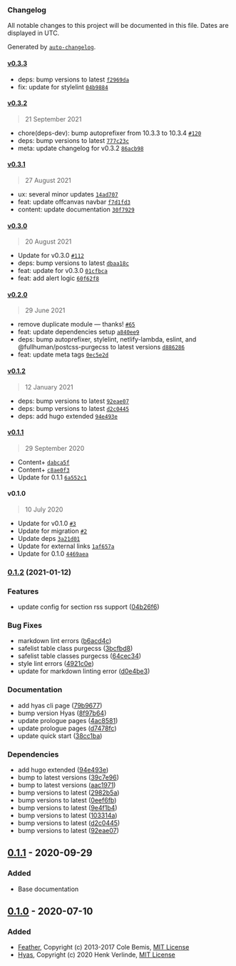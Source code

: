 ### Changelog

All notable changes to this project will be documented in this file. Dates are displayed in UTC.

Generated by [`auto-changelog`](https://github.com/CookPete/auto-changelog).

#### [v0.3.3](https://github.com/h-enk/gethyas.com/compare/v0.3.2...v0.3.3)

- deps: bump versions to latest [`f2969da`](https://github.com/h-enk/gethyas.com/commit/f2969da9c89f6c181837a3d7a3b69341287a006e)
- fix: update for stylelint [`04b9884`](https://github.com/h-enk/gethyas.com/commit/04b9884f3ed6feca6e7aac29c08986ece54ed334)

#### [v0.3.2](https://github.com/h-enk/gethyas.com/compare/v0.3.1...v0.3.2)

> 21 September 2021

- chore(deps-dev): bump autoprefixer from 10.3.3 to 10.3.4 [`#120`](https://github.com/h-enk/gethyas.com/pull/120)
- deps: bump versions to latest [`777c23c`](https://github.com/h-enk/gethyas.com/commit/777c23c7e6b2a701b1314dc57abc3d26c8aa03b7)
- meta: update changelog for v0.3.2 [`86acb98`](https://github.com/h-enk/gethyas.com/commit/86acb98e67ad2b205f4df316319d4ce3b7dab571)

#### [v0.3.1](https://github.com/h-enk/gethyas.com/compare/v0.3.0...v0.3.1)

> 27 August 2021

- ux: several minor updates [`14ad707`](https://github.com/h-enk/gethyas.com/commit/14ad707ff763245d80a845ed3b94c72697d5d1b0)
- feat: update offcanvas navbar [`f7d1fd3`](https://github.com/h-enk/gethyas.com/commit/f7d1fd3c978ee2c859657523952594553634e79e)
- content: update documentation [`30f7929`](https://github.com/h-enk/gethyas.com/commit/30f7929ac42e3463fccfc9b9e1c220348170e35e)

#### [v0.3.0](https://github.com/h-enk/gethyas.com/compare/v0.2.0...v0.3.0)

> 20 August 2021

- Update for v0.3.0 [`#112`](https://github.com/h-enk/gethyas.com/pull/112)
- deps: bump versions to latest [`dbaa18c`](https://github.com/h-enk/gethyas.com/commit/dbaa18c2ab75300156b7554bbda15c54e06e97a0)
- feat: update for v0.3.0 [`01cfbca`](https://github.com/h-enk/gethyas.com/commit/01cfbca97d1d2871e76f9fc1f96814a11ff00455)
- feat: add alert logic [`60f62f8`](https://github.com/h-enk/gethyas.com/commit/60f62f875cbd9c6c046ef104fd5144271df80158)

#### [v0.2.0](https://github.com/h-enk/gethyas.com/compare/v0.1.2...v0.2.0)

> 29 June 2021

- remove duplicate module — thanks! [`#65`](https://github.com/h-enk/gethyas.com/pull/65)
- feat: update dependencies setup [`a840ee9`](https://github.com/h-enk/gethyas.com/commit/a840ee94c3fba1cdcbf0f7bc0da09a2cd6e43cf1)
- deps: bump autoprefixer, stylelint, netlify-lambda, eslint, and @fullhuman/postcss-purgecss to latest versions [`d886286`](https://github.com/h-enk/gethyas.com/commit/d886286fe1bf2537c4c09ed0af559b2103340a05)
- feat: update meta tags [`0ec5e2d`](https://github.com/h-enk/gethyas.com/commit/0ec5e2d474afd62192e036146693165381061070)

#### [v0.1.2](https://github.com/h-enk/gethyas.com/compare/v0.1.1...v0.1.2)

> 12 January 2021

- deps: bump versions to latest [`92eae07`](https://github.com/h-enk/gethyas.com/commit/92eae0783ecaed9e3eac5786c8f1468923d061b2)
- deps: bump versions to latest [`d2c0445`](https://github.com/h-enk/gethyas.com/commit/d2c0445f90d85c995d8d6d2d0e8833ee5a2957c0)
- deps: add hugo extended [`94e493e`](https://github.com/h-enk/gethyas.com/commit/94e493e47ebf70e08f841980d207c1feb0966bb1)

#### [v0.1.1](https://github.com/h-enk/gethyas.com/compare/v0.1.0...v0.1.1)

> 29 September 2020

- Content+ [`dabca5f`](https://github.com/h-enk/gethyas.com/commit/dabca5f139845633a7296faea053374925f61cbf)
- Content+ [`c8ae0f3`](https://github.com/h-enk/gethyas.com/commit/c8ae0f38b8599bb7e60e16d3152fd1f8b8751bf0)
- Update for 0.1.1 [`6a552c1`](https://github.com/h-enk/gethyas.com/commit/6a552c16d4e7460abae231bdc4efbd9e25daf746)

#### v0.1.0

> 10 July 2020

- Update for v0.1.0 [`#3`](https://github.com/h-enk/gethyas.com/pull/3)
- Update for migration [`#2`](https://github.com/h-enk/gethyas.com/pull/2)
- Update deps [`3a21d01`](https://github.com/h-enk/gethyas.com/commit/3a21d0165773ee9ccd07346c29724bdc74fe4e22)
- Update for external links [`1af657a`](https://github.com/h-enk/gethyas.com/commit/1af657a2dd47a9339a29fdbb5f2aed2f146a2beb)
- Update for 0.1.0 [`4469aea`](https://github.com/h-enk/gethyas.com/commit/4469aea0598ccef90400291fefea586a1e9a94df)

<!-- auto-changelog-above -->

### [0.1.2](https://github.com/h-enk/gethyas.com/compare/v0.1.1...v0.1.2) (2021-01-12)


### Features

* update config for section rss support ([04b26f6](https://github.com/h-enk/gethyas.com/commit/04b26f6848242e4fadba3b377de594dd92611cac))


### Bug Fixes

* markdown lint errors ([b6acd4c](https://github.com/h-enk/gethyas.com/commit/b6acd4c3edac9764d525352413f0cd6a82002986))
* safelist table class purgecss ([3bcfbd8](https://github.com/h-enk/gethyas.com/commit/3bcfbd879f07d8e4b2dd4989069fa72bbee40494))
* safelist table classes purgecss ([64cec34](https://github.com/h-enk/gethyas.com/commit/64cec34bd2780a0bcfae27d0907569bb150668f0))
* style lint errors ([4921c0e](https://github.com/h-enk/gethyas.com/commit/4921c0ee172e3116f42a87b6b11e29c6f02de3eb))
* update for markdown linting error ([d0e4be3](https://github.com/h-enk/gethyas.com/commit/d0e4be3a9de6318f46b04f8738394703e39ff862))


### Documentation

* add hyas cli page ([79b9677](https://github.com/h-enk/gethyas.com/commit/79b9677b951cb78fa9466521686e1807a5426292))
* bump version Hyas ([8f97b64](https://github.com/h-enk/gethyas.com/commit/8f97b649c8583a6d422d308d0bca36f13b71f47c))
* update prologue pages ([4ac8581](https://github.com/h-enk/gethyas.com/commit/4ac85811148ddbe11252c5369f0d58a324d57879))
* update prologue pages ([d7478fc](https://github.com/h-enk/gethyas.com/commit/d7478fc1e323d4f58fd4a7039533332441695a19))
* update quick start ([38cc1ba](https://github.com/h-enk/gethyas.com/commit/38cc1ba89ac6e3dbce19eea843a7d3b57a796b34))


### Dependencies

* add hugo extended ([94e493e](https://github.com/h-enk/gethyas.com/commit/94e493e47ebf70e08f841980d207c1feb0966bb1))
* bump to latest versions ([39c7e96](https://github.com/h-enk/gethyas.com/commit/39c7e9644b258f56b7cfbaf3454c0420d18d5f28))
* bump to latest versions ([aac1971](https://github.com/h-enk/gethyas.com/commit/aac1971d5ff4382c352c8f9431ea59cdedb1e8fd))
* bump versions to latest ([2982b5a](https://github.com/h-enk/gethyas.com/commit/2982b5aeed3c9f8ae8e57ee261fef42659366331))
* bump versions to latest ([0eef6fb](https://github.com/h-enk/gethyas.com/commit/0eef6fb6577a987b34386f8a32fb36c9399d819e))
* bump versions to latest ([9e4f1b4](https://github.com/h-enk/gethyas.com/commit/9e4f1b4de8ca7cc6183dbb7ff38853185e6febd9))
* bump versions to latest ([103314a](https://github.com/h-enk/gethyas.com/commit/103314a8aa7d1c0f66911ebaf40dcc678c604799))
* bump versions to latest ([d2c0445](https://github.com/h-enk/gethyas.com/commit/d2c0445f90d85c995d8d6d2d0e8833ee5a2957c0))
* bump versions to latest ([92eae07](https://github.com/h-enk/gethyas.com/commit/92eae0783ecaed9e3eac5786c8f1468923d061b2))

## [0.1.1] - 2020-09-29

### Added

- Base documentation

## [0.1.0] - 2020-07-10

### Added

- [Feather](https://github.com/feathericons/feather), Copyright (c) 2013-2017 Cole Bemis, [MIT License](https://github.com/feathericons/feather/blob/master/LICENSE)
- [Hyas](https://github.com/h-enk/hyas), Copyright (c) 2020 Henk Verlinde, [MIT License](https://github.com/h-enk/hyas/blob/master/LICENSE)

[Unreleased]: https://github.com/h-enk/gethyas.com/compare/v0.1.1...HEAD
[0.1.1]: https://github.com/h-enk/gethyas.com/releases/tag/v0.1.1
[0.1.0]: https://github.com/h-enk/gethyas.com/releases/tag/v0.1.0